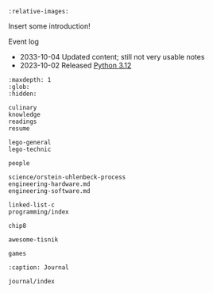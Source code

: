 ```{include} ../README.md
:relative-images:
```
Insert some introduction!

Event log
- 2033-10-04 Updated content; still not very usable notes
- 2023-10-02 Released [Python 3.12](https://www.python.org/downloads/release/python-3120/)


```{toctree}
:maxdepth: 1
:glob:
:hidden:

culinary
knowledge
readings
resume

lego-general
lego-technic

people

science/orstein-uhlenbeck-process
engineering-hardware.md
engineering-software.md

linked-list-c
programming/index

chip8

awesome-tisnik

games

```

```{toctree}
:caption: Journal

journal/index
```

```{include} taylor.tex
```
